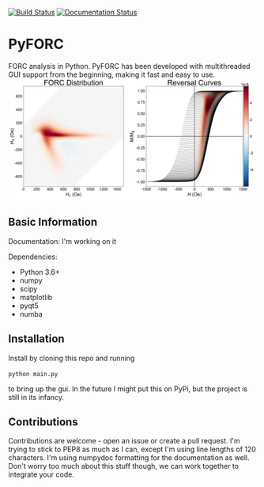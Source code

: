 [![Build Status](https://travis-ci.org/peytondmurray/PyFORC.svg?branch=master)](https://travis-ci.org/peytondmurray/PyFORC)
[![Documentation Status](https://readthedocs.org/projects/pyforc/badge/?version=latest)](http://pyforc.readthedocs.io/en/latest/?badge=latest)


# PyFORC
FORC analysis in Python. PyFORC has been developed with multithreaded GUI support from the beginning, making it fast and easy to use.
![forc]

## Basic Information
Documentation: I'm working on it

Dependencies:
* Python 3.6+
* numpy
* scipy
* matplotlib
* pyqt5
* numba

## Installation

Install by cloning this repo and running

`python main.py`

to bring up the gui. In the future I might put this on PyPi, but the project is still in its infancy.

## Contributions

Contributions are welcome - open an issue or create a pull request. I'm trying to stick to PEP8 as much as I can, except I'm using line lengths of 120 characters. I'm using numpydoc formatting for the documentation as well. Don't worry too much about this stuff though, we can work together to integrate your code.

[forc]: https://github.com/peytondmurray/PyFORC/blob/master/forc.jpg
